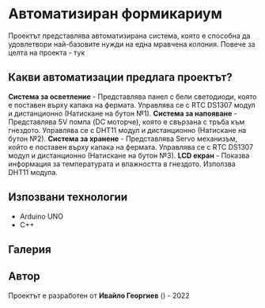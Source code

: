 # Автоматизиран формикариум
Проектът представлява автоматизирана система, която е способна да удовлетвори най-базовите нужди на една мравчена колония.
Повече за целта на проекта - тук

## Какви автоматизации предлага проектът?
**Система за осветление** - Представлява панел с бели светодиоди, която е поставен върху капака на фермата. Управлява се с RTC DS1307 модул и дистанционно (Натискане на бутон №1).
**Система за напояване** - Представлява 5V помпа (DC моторче), която е свързана с тръба към гнездото. Управлява се с DHT11 модул и дистанционно (Натискане на бутон №2).
**Система за хранене** - Представлява Servo механизъм, който е поставен върху капака на фермата. Управлява се с RTC DS1307 модул и дистанционно (Натискане на бутон №3).
**LCD екран** - Показва информация за температурата и влажността в гнездото. Използва DHT11 модула.

## Изпозвани технологии
- Arduino UNO
- C++

## Галерия

## Автор
Проектът е разработен от **Ивайло Георгиев** () - 2022
